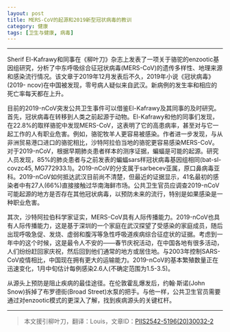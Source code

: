 ```yaml
---
layout: post
title: MERS-CoV的起源和2019新型冠状病毒的教训
category: 健康
tags: [卫生与健康, 病毒]
---
```



----------
Sherif El-Kafrawy和同事在《柳叶刀》杂志上发表了一项关于骆驼的enzootic基因组研究，分析了中东呼吸综合征冠状病毒(MERS-CoV)的遗传多样性、地理来源和感染流行情况。该文章于2019年12月发表后不久，2019年小说《冠状病毒》(2019- ncov)在中国被发现，零号病人疑似来自武汉。新病例的发生率和相应的死亡率每天都在上升。

目前的2019-nCoV突发公共卫生事件可以借鉴El-Kafrawy及其同事的及时研究。首先，冠状病毒在转移到人类之前起源于动物。El-Kafrawy和他的同事们发现，在22.8%的取样骆驼中发现MERS-CoV，这表明了它的高患病率，甚至对与它一起工作的人有职业危害。例如，骆驼牧羊人更容易被感染。作者进一步发现，与从非洲贸易港口进口的骆驼相比，沙特阿拉伯当地的骆驼更容易感染MERS-CoV。对于2019-nCoV，根据早期肺炎患者样本的测序证据，蝙蝠是可能的起源。研究人员发现，85%的肺炎患者与之前发表的蝙蝠sars样冠状病毒基因组相同(bat-sl-covzc45, MG772933.1)。2019-nCoV的分支属于sarbecev亚属，原口鼻病毒亚科。2019-nCoV如何抵达武汉目前尚不清楚，但最近的证据显示，41名最初的感染者中有27人(66%)直接接触过华南海鲜市场。公共卫生官员应调查2019-nCoV可能起源的地方是否存在其他冠状病毒，以预防未来的流行，特别是如果感染是一种职业危害。

其次，沙特阿拉伯科学家证实，MERS-CoV具有人际传播能力。2019-nCoV也具有人际传播能力，这是基于深圳的一个家庭在武汉探望了受感染的家庭成员，随后出现呼吸急促、发烧、虚弱和腹泻等急性呼吸道疾病综合征症状的证据。考虑到一年中的这个时候，这是最令人不安的——春节庆祝活动，在中国各地有很多活动，人们纷纷赶回家庆祝，然后回到他们通常的地方或居住地。与2003年控制SARS-CoV疫情相比，中国现在拥有更大的运输能力。2019-nCoV的基本繁殖数量正在迅速变化，1月中旬估计每例感染2.6人(不确定范围为1.5-3.5)。

从源头上预防是阻止疾病的最佳途径。在伦敦霍乱爆发后，约翰·斯诺(John Snow)拆掉了布罗德街(Broad Street)水泵的把手。与他一样，公共卫生官员需要通过对enzootic模式的更深入了解，找到疾病源头的关键杠杆。


----------
> 本文援引柳叶刀，翻译：Louis，文章ID：[PIIS2542-5196(20)30032-2][1]


  [1]: https://www.thelancet.com/journals/lanplh/article/PIIS2542-5196%2820%2930032-2/fulltext